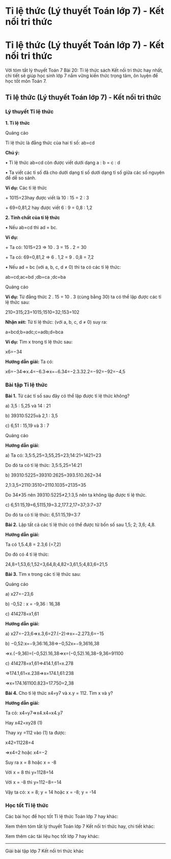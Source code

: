# Tỉ lệ thức (Lý thuyết Toán lớp 7) - Kết nối tri thức

# Tỉ lệ thức (Lý thuyết Toán lớp 7) - Kết nối tri thức

Với tóm tắt lý thuyết Toán 7 Bài 20: Tỉ lệ thức sách Kết nối tri thức hay nhất, chi tiết sẽ giúp học sinh lớp 7 nắm vững kiến thức trọng tâm, ôn luyện để học tốt môn Toán 7.

## Tỉ lệ thức (Lý thuyết Toán lớp 7) - Kết nối tri thức

### **Lý thuyết Tỉ lệ thức**

**1\. Tỉ lệ thức**

Quảng cáo

Tỉ lệ thức là đẳng thức của hai tỉ số: ab=cd

**Chú ý:**

• Tỉ lệ thức ab=cd còn được viết dưới dạng a : b = c : d

• Ta viết các tỉ số đã cho dưới dạng tỉ số dưới dạng tỉ số giữa các số nguyên để dễ so sánh.

**Ví dụ:** Các tỉ lệ thức

\+ 1015=23hay được viết là 10 : 15 = 2 : 3

\+  69=0,81,2 hay được viết 6 : 9 = 0,8 : 1,2

**2\. Tính chất của tỉ lệ thức**

• Nếu ab=cd thì ad = bc.

**Ví dụ:**

\+ Ta có: 1015=23 ⇒ 10 . 3 = 15 . 2 = 30

\+ Ta có: 69=0,81,2 ⇒ 6 . 1,2 = 9 . 0,8 = 7,2

• Nếu ad = bc (với a, b, c, d ≠ 0) thì ta có các tỉ lệ thức:

ab=cd;ac=bd ;db=ca ;dc=ba

Quảng cáo

**Ví dụ:** Từ đẳng thức 2 . 15 = 10 . 3 (cùng bằng 30) ta có thể lập được các tỉ lệ thức sau: 

210=315;23=1015;1510=32;153=102

**Nhận xét:** Từ tỉ lệ thức:  (với a, b, c, d ≠ 0) suy ra: 

a=bcd;b=adc;c=adb;d=bca

**Ví dụ:** Tìm x trong tỉ lệ thức sau:

x6=−34

**Hướng dẫn giải:** Ta có:

x6=−34⇒x.4=−6.3⇒x=−6.34=−2.3.32.2=−92=−92=−4,5

### **Bài tập Tỉ lệ thức**

**Bài 1.** Từ các tỉ số sau đây có thể lập được tỉ lệ thức không?

a) 3,5 : 5,25 và 14 : 21

b) 39310:5225và 2,1 : 3,5

c) 6,51 : 15,19 và 3 : 7

Quảng cáo

**Hướng dẫn giải:**

a) Ta có: 3,5:5,25=3,55,25=23;14:21=1421=23

Do đó ta có tỉ lệ thức: 3,5:5,25=14:21

b) 39310:5225=39310:2625=393.510.262=34

2,1:3,5=2110:3510=2110.1035=2135=35

Do 34≠35 nên 39310:5225≠2,1:3,5 nên ta không lập được tỉ lệ thức.

c) 6,51:15,19=6,5115,19=3.2,177.2,17=37;3:7=37

Do đó ta có tỉ lệ thức: 6,51:15,19=3:7

**Bài 2.** Lập tất cả các tỉ lệ thức có thể được từ bốn số sau 1,5; 2; 3,6; 4,8.

**Hướng dẫn giải:**

Ta có 1,5.4,8 = 2.3,6 (=7,2)

Do đó có 4 tỉ lệ thức:

24,8=1,53,6;1,52=3,64,8;4,82=3,61,5;4,83,6=21,5

**Bài 3.** Tìm x trong các tỉ lệ thức sau: 

Quảng cáo

a) x27=−23,6

b) -0,52 : x = -9,36 : 16,38

c) 414278=x1,61

**Hướng dẫn giải:**

a) x27=−23,6⇒x.3,6=27.(−2)⇒x=−2.273,6=−15

b) −0,52:x=−9,36:16,38⇒−0,52x=−9,3616,38

⇒x.(−9,36)=(−0,52).16,38⇒x=(−0,52).16,38−9,36=91100

c) 414278=x1,61⇒414.1,61=x.278

⇒174.1,61=x.238⇒x=174.1,61:238

⇒x=174.161100.823=17.750=2,38

**Bài 4.** Cho tỉ lệ thức x4=y7 và x.y = 112. Tìm x và y?

**Hướng dẫn giải:**

Ta có: x4=y7⇒x4.x4=x4.y7

Hay x42=xy28 (1)

Thay xy =112 vào (1) ta được:

x42=11228=4

⇒x4=2 hoặc x4=−2

Suy ra x = 8 hoặc x = -8

Với x = 8 thì y=1128=14

Với x = -8 thì y=112−8=−14

Vậy ta có: x = 8; y = 14 hoặc x = -8; y = -14

### **Học tốt Tỉ lệ thức**

Các bài học để học tốt Tỉ lệ thức Toán lớp 7 hay khác:

Xem thêm tóm tắt lý thuyết Toán lớp 7 Kết nối tri thức hay, chi tiết khác:

Xem thêm các tài liệu học tốt lớp 7 hay khác:

* * *

Giải bài tập lớp 7 Kết nối tri thức khác
